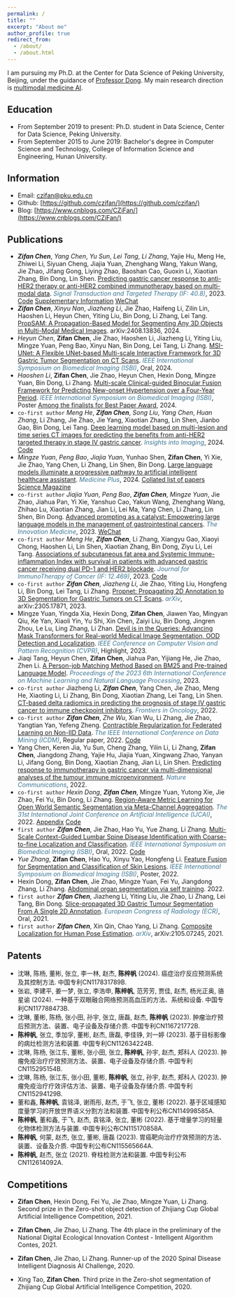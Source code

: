 ```yaml
---
permalink: /
title: ""
excerpt: "About me"
author_profile: true
redirect_from: 
  - /about/
  - /about.html
---
```


I am pursuing my Ph.D. at the Center for Data Science of Peking University, Beijing, under the guidance of [Professor Dong](http://faculty.bicmr.pku.edu.cn/~dongbin/). My main research direction is [multimodal medicine AI](https://github.com/czifan/Multimodal-Medicine-AI).

## Education
- From September 2019 to present: Ph.D. student in Data Science, Center for Data Science, Peking University.
- From September 2015 to June 2019: Bachelor's degree in Computer Science and Technology, College of Information Science and Engineering, Hunan University.

## Information
- Email: czifan@pku.edu.cn
- Github: [https://github.com/czifan/](https://github.com/czifan/)
- Blog: [https://www.cnblogs.com/CZiFan/](https://www.cnblogs.com/CZiFan/)

## Publications
- ***Zifan Chen***, *Yang Chen*, *Yu Sun*, *Lei Tang*, *Li Zhang*, Yajie Hu, Meng He, Zhiwei Li, Siyuan Cheng, Jiajia Yuan, Zhenghang Wang, Yakun Wang, Jie Zhao, Jifang Gong, Liying Zhao, Baoshan Cao, Guoxin Li, Xiaotian Zhang, Bin Dong, Lin Shen. [Predicting gastric cancer response to anti-HER2 therapy or anti-HER2 combined immunotherapy based on multi-modal data](https://www.nature.com/articles/s41392-024-01932-y). <span style="color:#3c7693">*Signal Transduction and Targeted Therapy (IF: 40.8)*</span>, 2023. [Code](https://github.com/czifan/MuMo) [Supplementary Information](https://static-content.springer.com/esm/art%3A10.1038%2Fs41392-024-01932-y/MediaObjects/41392_2024_1932_MOESM1_ESM.docx) [WeChat](https://mp.weixin.qq.com/s/LkcFRv5be_sXey1cDUEIWQ)
- ***Zifan Chen***, *Xinyu Nan*, *Jiazheng Li*, Jie Zhao, Haifeng Li, Zilin Lin, Haoshen Li, Heyun Chen, Yiting Liu, Bin Dong, Li Zhang, Lei Tang. [PropSAM: A Propagation-Based Model for Segmenting Any 3D Objects in Multi-Modal Medical Images](https://arxiv.org/abs/2408.13836). arXiv:2408.13836, 2024.
- *Heyun Chen*, **Zifan Chen**, Jie Zhao, Haoshen Li, Jiazheng Li, Yiting Liu, Mingze Yuan, Peng Bao, Xinyu Nan, Bin Dong, Lei Tang, Li Zhang. [MSI-UNet: A Flexible UNet-based Multi-scale Interactive Framework for 3D Gastric Tumor Segmentation on CT Scans](https://ieeexplore.ieee.org/document/10635129). <span style="color:#3c7693">*IEEE International Symposium on Biomedical Imaging (ISBI)*</span>, Oral, 2024.
- *Haoshen Li*, **Zifan Chen**, Jie Zhao, Heyun Chen, Hexin Dong, Mingze Yuan, Bin Dong, Li Zhang. [Multi-scale Clinical-guided Binocular Fusion Framework for Predicting New-onset Hypertension over a Four-Year Period](https://ieeexplore.ieee.org/abstract/document/10635770). <span style="color:#3c7693">*IEEE International Symposium on Biomedical Imaging (ISBI)*</span>, Poster [Among the finalists for Best Paper Award](https://biomedicalimaging.org/2024/best-paper-award-finalists-announced/), 2024. 
- ```co-first author``` *Meng He*, ***Zifan Chen***, *Song Liu*, *Yang Chen*, *Huan Zhang*, Li Zhang, Jie Zhao, Jie Yang, Xiaotian Zhang, Lin Shen, Jianbo Gao, Bin Dong, Lei Tang. [Deep learning model based on multi-lesion and time series CT images for predicting the benefits from anti-HER2 targeted therapy in stage IV gastric cancer](https://pubmed.ncbi.nlm.nih.gov/38411839/). <span style="color:#3c7693">*Insights into Imaging*</span>, 2024. [Code](https://github.com/czifan/HER2.pytorch)
- *Mingze Yuan*, *Peng Bao*, *Jiajia Yuan*, Yunhao Shen, **Zifan Chen**, Yi Xie, Jie Zhao, Yang Chen, Li Zhang, Lin Shen, Bin Dong. [Large language models illuminate a progressive pathway to artificial intelligent healthcare assistant](https://www.sciencedirect.com/science/article/pii/S2950347724000264). <span style="color:#3c7693">*Medicine Plus*</span>, 2024. [Collated list of papers](https://github.com/mingze-yuan/Awesome-LLM-Healthcare/tree/main) [Science Magazine](https://scienmag.com/large-language-models-illuminate-a-progressive-pathway-to-artificial-intelligent-healthcare-assistant/)
- ```co-first author``` *Jiajia Yuan*, *Peng Bao*, ***Zifan Chen***, *Mingze Yuan*, Jie Zhao, Jiahua Pan, Yi Xie, Yanshuo Cao, Yakun Wang, Zhenghang Wang, Zhihao Lu, Xiaotian Zhang, Jian Li, Lei Ma, Yang Chen, Li Zhang, Lin Shen, Bin Dong. [Advanced prompting as a catalyst: Empowering large language models in the management of gastrointestinal cancers](https://www.the-innovation.org/article/doi/10.59717/j.xinn-med.2023.100019). <span style="color:#3c7693">*The Innovation Medicine*</span>, 2023. [WeChat](https://mp.weixin.qq.com/s/UOtPJd29v_YdUM26h34-pg)
- ```co-first author``` *Meng He*, ***Zifan Chen***, Li Zhang, Xiangyu Gao, Xiaoyi Chong, Haoshen Li, Lin Shen, Xiaotian Zhang, Bin Dong, Ziyu Li, Lei Tang. [Associations of subcutaneous fat area and Systemic Immune-inflammation Index with survival in patients with advanced gastric cancer receiving dual PD-1 and HER2 blockade](https://jitc.bmj.com/content/11/6/e007054#). <span style="color:#3c7693">*Journal for ImmunoTherapy of Cancer (IF: 12.469)*</span>, 2023. [Code](https://github.com/czifan/TSPC.PyQt5) 
- ```co-first author``` ***Zifan Chen***, *Jiazheng Li*, Jie Zhao, Yiting Liu, Hongfeng Li, Bin Dong, Lei Tang, Li Zhang. [Propnet: Propagating 2D Annotation to 3D Segmentation for Gastric Tumors on CT Scans](https://arxiv.org/pdf/2305.17871.pdf). <span style="color:#3c7693">*arXiv*</span>, arXiv:2305.17871, 2023. 
- Mingze Yuan, Yingda Xia, Hexin Dong, **Zifan Chen**, Jiawen Yao, Mingyan Qiu, Ke Yan, Xiaoli Yin, Yu Shi, Xin Chen, Zaiyi Liu, Bin Dong, Jingren Zhou, Le Lu, Ling Zhang, Li Zhan. [Devil is in the Queries: Advancing Mask Transformers for Real-world Medical Image Segmentation, OOD Detection and Localization](https://www.cs.jhu.edu/~lelu/publication/CVPR2023_Anomaly_Transformer.pdf). <span style="color:#3c7693">*IEEE Conference on Computer Vision and Pattern Recognition (CVPR)*</span>, Highlight, 2023.
- Jiaqi Tang, Heyun Chen, **Zifan Chen**, Jiahua Pan, Yijiang He, Jie Zhao, Zhen Li. [A Person-job Matching Method Based on BM25 and Pre-trained Language Model](https://dl.acm.org/doi/abs/10.1145/3639479.3639494). <span style="color:#3c7693">*Proceedings of the 2023 6th International Conference on Machine Learning and Natural Language Processing*</span>, 2023.
- ```co-first author``` Jiazheng Li, ***Zifan Chen***, Yang Chen, Jie Zhao, Meng He, Xiaoting Li, Li Zhang, Bin Dong, Xiaotian Zhang, Lei Tang, Lin Shen. [CT-based delta radiomics in predicting the prognosis of stage IV gastric cancer to immune checkpoint inhibitors](https://www.frontiersin.org/articles/10.3389/fonc.2022.1059874/full). <span style="color:#3c7693">*Frontiers in Oncology*</span>, 2022. 
- ```co-first author``` ***Zifan Chen***, *Zhe Wu*, Xian Wu, Li Zhang, Jie Zhao, Yangtian Yan, Yefeng Zheng. [Contractible Regularization for Federated Learning on Non-IID Data](https://ieeexplore.ieee.org/document/10027753). <span style="color:#3c7693">*The IEEE International Conference on Data Mining (ICDM)*</span>, Regular paper, 2022. [Code](https://github.com/czifan/ConTre.pytorch) 
- Yang Chen, Keren Jia, Yu Sun, Cheng Zhang, Yilin Li, Li Zhang, **Zifan Chen**, Jiangdong Zhang, Yajie Hu, Jiajia Yuan, Xingwang Zhao, Yanyan Li, Jifang Gong, Bin Dong, Xiaotian Zhang, Jian Li, Lin Shen. [Predicting response to immunotherapy in gastric cancer via multi-dimensional analyses of the tumour immune microenvironment](https://www.nature.com/articles/s41467-022-32570-z). <span style="color:#3c7693">*Nature Communications*</span>, 2022.
- ```co-first author``` *Hexin Dong*, ***Zifan Chen***, Mingze Yuan, Yutong Xie, Jie Zhao, Fei Yu, Bin Dong, Li Zhang. [Region-Aware Metric Learning for Open World Semantic Segmentation via Meta-Channel Aggregation](https://www.ijcai.org/proceedings/2022/0121.pdf). <span style="color:#3c7693">*The 31st International Joint Conference on Artificial Intelligence (IJCAI)*</span>, 2022. [Appendix](https://arxiv.org/abs/2205.08083) [Code](https://github.com/czifan/RAML) 
- ```first author``` ***Zifan Chen***, Jie Zhao, Hao Yu, Yue Zhang, Li Zhang. [Multi-Scale Context-Guided Lumbar Spine Disease Identification with Coarse-to-fine Localization and Classification](https://ieeexplore.ieee.org/document/9761528). <span style="color:#3c7693">*IEEE International Symposium on Biomedical Imaging (ISBI)*</span>, Oral, 2022. [Code](https://github.com/czifan/CCFNet.pytorch)
- *Yue Zhang*, **Zifan Chen**, Hao Yu, Xinyu Yao, Hongfeng Li. [Feature Fusion for Segmentation and Classification of Skin Lesions](https://ieeexplore.ieee.org/document/9761474). <span style="color:#3c7693">*IEEE International Symposium on Biomedical Imaging (ISBI)*</span>, Poster, 2022.
- Hexin Dong, **Zifan Chen**, Jie Zhao, Mingze Yuan, Fei Yu, Jiangdong Zhang, Li Zhang. [Abdominal organ segmentation via self training](https://openreview.net/pdf?id=IfyIzP_GSpn). 2022.
- ```first author``` ***Zifan Chen***, Jiazheng Li, Yiting Liu, Jie Zhao, Li Zhang, Lei Tang, Bin Dong. [Slice-propagated 3D Gastric Tumour Segmentation From A Single 2D Annotation](https://connect.myesr.org/course/ai-in-abdominal-imaging/). <span style="color:#3c7693">*European Congress of Radiology (ECR)*</span>, Oral, 2021. 
- ```first author``` ***Zifan Chen***, Xin Qin, Chao Yang, Li Zhang. [Composite Localization for Human Pose Estimation](https://arxiv.org/pdf/2105.07245.pdf). <span style="color:#3c7693">*arXiv*</span>, arXiv:2105.07245, 2021. 

## Patents
- 沈琳, 陈杨, 董彬, 张立, 李一林, 赵杰, **陈梓帆** (2024). 癌症治疗反应预测系统及其控制方法. 中国专利CN117831789B.
- 张岩, 李建平, 姜一梦, 张立, 李浩申, **陈梓帆**, 范芳芳, 贾佳, 赵杰, 杨光正奥, 骆星谕 (2024). 一种基于双眼融合网络预测高血压的方法、系统和设备. 中国专利CN117788473B.
- 沈琳, 董彬, 陈杨, 张小田, 孙宇, 张立, 唐磊, 赵杰, **陈梓帆** (2023). 肿瘤治疗预后预测方法、装置、电子设备及存储介质. 中国专利CN116721772B.
- **陈梓帆**, 张立, 季加孚, 董彬, 赵杰, 唐磊, 李佳铮, 刘一婷 (2023). 基于目标影像的病灶检测方法和装置. 中国专利CN112634224B.
- 沈琳, 陈杨, 张江东, 董彬, 张小田, 张立, **陈梓帆**, 孙宇, 赵杰, 郏科人 (2023). 肿瘤免疫治疗疗效预测方法、装置、电子设备及存储介质. 中国专利CN115295154B.
- 沈琳, 陈杨, 张江东, 张小田, 董彬, **陈梓帆**, 张立, 孙宇, 赵杰, 郏科人 (2023). 肿瘤免疫治疗疗效评估方法、装置、电子设备及存储介质. 中国专利CN115294129B.
- 董和鑫, **陈梓帆**, 袁铭泽, 谢雨彤, 赵杰, 于飞, 张立, 董彬 (2022). 基于区域感知度量学习的开放世界语义分割方法和装置. 中国专利公布CN114998585A.
- **陈梓帆**, 董和鑫, 于飞, 赵杰, 袁铭泽, 张立, 董彬 (2022). 基于增量学习的轻量化物体检测方法与装置. 中国专利公布CN115170858A.
- **陈梓帆**, 何蒙, 赵杰, 张立, 董彬, 唐磊 (2023). 胃癌靶向治疗疗效预测的方法、装置、设备及介质. 中国专利公布CN115565664A.
- **陈梓帆**, 赵杰, 张立 (2021). 脊柱检测方法和装置. 中国专利公布CN112614092A.

## Competitions
- **Zifan Chen**, Hexin Dong, Fei Yu, Jie Zhao, Mingze Yuan, Li Zhang. Second prize in the Zero-shot object detection of Zhijiang Cup Global Artificial Intelligence Competition, 2021. 
<!-- [Details](https://czifan.github.io/https:/zhijiangcup.zhejianglab.com/zhijiang/match/details/id/7.html) -->
- **Zifan Chen**, Jie Zhao, Li Zhang. The 4th place in the preliminary of the National Digital Ecological Innovation Contest - Intelligent Algorithm Contes, 2021. 
<!-- [Details](https://czifan.github.io/https:/tianchi.aliyun.com/competition/entrance/531860/introduction) -->
- **Zifan Chen**, Jie Zhao, Li Zhang. Runner-up of the 2020 Spinal Disease Intelligent Diagnosis AI Challenge, 2020. 
<!-- [Details](https://czifan.github.io/https:/tianchi.aliyun.com/competition/entrance/531796/introduction) -->
- Xing Tao, **Zifan Chen**. Third prize in the Zero-shot segmentation of Zhijiang Cup Global Artificial Intelligence Competition, 2020. 
<!-- [Details](https://czifan.github.io/https:/zhejianglab.aliyun.com/entrance/531816/rankingList/0) -->

